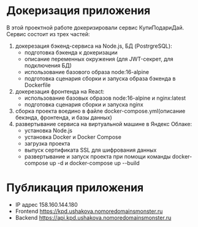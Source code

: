 # Докеризация приложения
В этой проектной работе докеризировали сервис КупиПодариДай. Сервис состоит из трех частей:

1. докерезация бэкенд-сервиса на Node.js, БД (PostrgreSQL):
   - подготовка бэкенда к докеризации
   - описание переменных окружения (для JWT-секрет, для подключения БД)
   - использование базового образа node:16-alpine
   - подготовка сценария сборки и запуска образа бэкенда в Dockerfile
2. докерезация фронтенда на React:
   - использование базовых образов node:16-alpine и nginx:latest
   - подготовка сценария сборки и запуска nginx
3. сборка проекта воедино в файле docker-compose.yml(описание бекэнда, фронтенда, и базы данных)
4. развертывание сервиса на виртуальной машине в Яндекс Облаке:
   - установка Node.js
   - установка Docker и Docker Compose
   - загрузка проекта
   - выпуск сертификата SSL для шифрования данных
   - развертывание и запуск проекта при помощи команды docker-compose up -d и docker-compose up --build

# Публикация приложения
- IP адрес 158.160.144.180
- Frontend https://kpd.ushakova.nomoredomainsmonster.ru
- Backend https://api.kpd.ushakova.nomoredomainsmonster.ru
